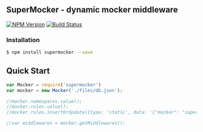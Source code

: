 ## SuperMocker - dynamic mocker middleware

[![NPM Version](https://img.shields.io/npm/v/supermocker.svg?style=flat)](https://www.npmjs.org/package/supermocker)
[![Build Status](https://img.shields.io/travis/atian25/supermocker.svg?style=flat)](https://travis-ci.org/atian25/supermocker)

### Installation

```bash
$ npm install supermocker --save
```

## Quick Start

```js
var Mocker = require('supermocker')
var mocker = new Mocker('./files/db.json');

//mocker.namespaces.value();
//mocker.rules.value();
//mocker.rules.insertOrUpdate({type: 'static', data: '{"mocker": "super"}'});

//var middlewares = mocker.getMiddlewares();
```
